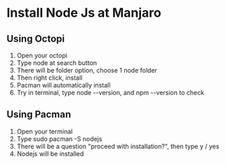 # Install Node Js at Manjaro

## Using Octopi
1. Open your octopi
2. Type node at search button
3. There will be folder option, choose 1 node folder
4. Then right click, install
5. Pacman will automatically install
6. Try in terminal, type node --version, and npm --version to check 

## Using Pacman
1. Open your terminal
2. Type sudo pacman -S nodejs
3. There will be a question "proceed with installation?", then type y / yes
4. Nodejs will be installed
